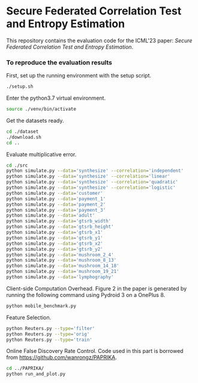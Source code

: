 # Secure Federated Correlation Test and Entropy Estimation
This repository contains the evaluation code for the ICML'23 paper: *Secure Federated Correlation Test and Entropy Estimation*.

### To reproduce the evaluation results
First, set up the running environment with the setup script.
```bash
./setup.sh
```

Enter the python3.7 virtual environment.
```bash
source ./venv/bin/activate
```

Get the datasets ready.
```bash
cd ./dataset
./download.sh
cd ..
```

Evaluate multiplicative error.
```bash
cd ./src
python simulate.py --data='synthesize' --correlation='independent'
python simulate.py --data='synthesize' --correlation='linear'
python simulate.py --data='synthesize' --correlation='quadratic'
python simulate.py --data='synthesize' --correlation='logistic'
python simulate.py --data='customer'
python simulate.py --data='payment_1'
python simulate.py --data='payment_2'
python simulate.py --data='payment_3'
python simulate.py --data='adult'
python simulate.py --data='gtsrb_width'
python simulate.py --data='gtsrb_height'
python simulate.py --data='gtsrb_x1'
python simulate.py --data='gtsrb_y1'
python simulate.py --data='gtsrb_x2'
python simulate.py --data='gtsrb_y2'
python simulate.py --data='mushroom_2_4'
python simulate.py --data='mushroom_8_13'
python simulate.py --data='mushroom_14_18'
python simulate.py --data='mushroom_19_21'
python simulate.py --data='lymphography'
```

Client-side Computation Overhead. Figure 2 in the paper is generated by running the following command using Pydroid 3 on a OnePlus 8.
```bash
python mobile_benchmark.py
```

Feature Selection.
```bash
python Reuters.py --type='filter'
python Reuters.py --type='orig'
python Reuters.py --type='train'
```

Online False Discovery Rate Control.
Code used in this part is borrowed from https://github.com/wanrongz/PAPRIKA.
```bash
cd ../PAPRIKA/
python run_and_plot.py
```
